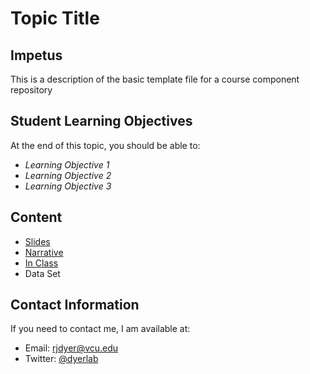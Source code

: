 # Topic Title


## Impetus

This is a description of the basic template file for a course component repository

## Student Learning Objectives

At the end of this topic, you should be able to:  
 - *Learning Objective 1* 
 - *Learning Objective 2*
 - *Learning Objective 3* 

## Content
 - [Slides](slides.html)
 - [Narrative](narrative.html)
 - [In Class](in-class.html)
 - Data Set

## Contact Information

If you need to contact me, I am available at:  
 - Email: rjdyer@vcu.edu
 - Twitter: [@dyerlab](https://twitter.com/dyerlab/)
